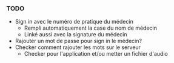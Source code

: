 ### TODO 
- Sign in avec le numéro de pratique du médecin
  - Rempli automatiquement la case du nom de médecin
  - Linké aussi avec la signature du médecin
- Rajouter un mot de passe pour sign in le médecin?
- Checker comment rajouter les mots sur le serveur
  - Checker pour l'application et/ou metter un fichier d'audio